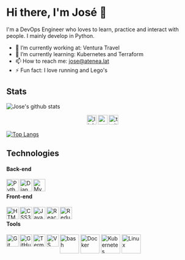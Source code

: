 # Hi there, I'm José 👋

I'm a DevOps Engineer who loves to learn, practice and interact with people. I mainly develop in Python.

- 🔭 I’m currently working at: Ventura Travel
- 🌱 I’m currently learning: Kubernetes and Terraform
- 📫 How to reach me: jose@atenea.lat
- ⚡ Fun fact: I love running and Lego's

## Stats
![Jose's github stats](https://github-readme-stats.vercel.app/api?username=sepa-sancheze&show_icons=true&hide=stars,issues)  

<div align="center">
  <img src="https://img.shields.io/static/v1?message=LinkedIn&logo=linkedin&label=&color=0077B5&logoColor=white&labelColor=&style=for-the-badge" height="25" alt="linkedin logo"  />
  <img src="https://img.shields.io/static/v1?message=Youtube&logo=youtube&label=&color=FF0000&logoColor=white&labelColor=&style=for-the-badge" height="25" alt="youtube logo"  />
  <img src="https://img.shields.io/static/v1?message=Twitter&logo=twitter&label=&color=1DA1F2&logoColor=white&labelColor=&style=for-the-badge" height="25" alt="twitter logo"  />
</div>

[![Top Langs](https://github-readme-stats.vercel.app/api/top-langs/?username=sepa-sancheze&langs_count=8)](https://github.com/sepa-sancheze/github-readme-stats)

## Technologies

#### Back-end

<img align="left" alt="Python" width="32px" src="https://cdn.jsdelivr.net/gh/devicons/devicon/icons/python/python-original.svg" />
<img align="left" alt="Django" width="32px" src="https://cdn.jsdelivr.net/gh/devicons/devicon/icons/django/django-original.svg" />
<img align="left" alt="MySQL" width="32px" src="https://cdn.jsdelivr.net/gh/devicons/devicon/icons/mysql/mysql-original.svg" />
<br>  
  
#### Front-end

<img align="left" alt="HTML5" width="32px" src="https://cdn.jsdelivr.net/gh/devicons/devicon/icons/html5/html5-original.svg" />
<img align="left" alt="CSS3" width="32px" src="https://cdn.jsdelivr.net/gh/devicons/devicon/icons/css3/css3-original.svg" />  
<img align="left" alt="JavasScript" width="32px" src="https://cdn.jsdelivr.net/gh/devicons/devicon/icons/javascript/javascript-original.svg" />
<img align="left" alt="React" width="32px" src="https://cdn.jsdelivr.net/gh/devicons/devicon/icons/react/react-original.svg" />  
<img align="left" alt="Redux" width="32px" src="https://cdn.jsdelivr.net/gh/devicons/devicon/icons/redux/redux-original.svg" />  
<br>
  
#### Tools
 
<img align="left" alt="Git" width="32px" src="https://cdn.jsdelivr.net/gh/devicons/devicon/icons/git/git-original.svg" />
<img align="left" alt="GitHub" width="32px" src="https://cdn.jsdelivr.net/gh/devicons/devicon/icons/github/github-original.svg" />
<img align="left" alt="Terminal" width="32px" src="https://cdn.jsdelivr.net/gh/devicons/devicon/icons/bash/bash-original.svg" />
<img align="left" alt="VS Code" width="32px" src="https://cdn.jsdelivr.net/gh/devicons/devicon/icons/vscode/vscode-original.svg" />
<img width="50" src="https://user-images.githubusercontent.com/25181517/192158606-7c2ef6bd-6e04-47cf-b5bc-da2797cb5bda.png" alt="bash" title="bash"/>
<img width="50" src="https://user-images.githubusercontent.com/25181517/117207330-263ba280-adf4-11eb-9b97-0ac5b40bc3be.png" alt="Docker" title="Docker"/>
<img width="50" src="https://user-images.githubusercontent.com/25181517/182534006-037f08b5-8e7b-4e5f-96b6-5d2a5558fa85.png" alt="Kubernetes" title="Kubernetes"/>
<img width="50" src="https://github.com/marwin1991/profile-technology-icons/assets/76662862/2481dc48-be6b-4ebb-9e8c-3b957efe69fa" alt="Linux" title="Linux"/>
<br>

